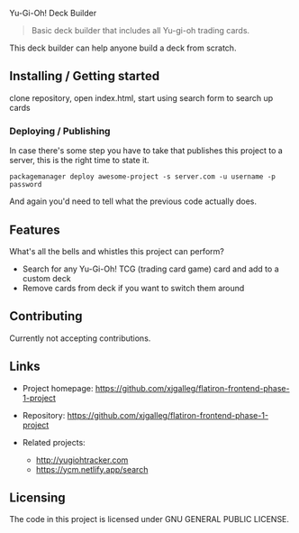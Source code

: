 Yu-Gi-Oh! Deck Builder
> Basic deck builder that includes all Yu-gi-oh trading cards.

This deck builder can help anyone build a deck from scratch.

## Installing / Getting started

clone repository, open index.html, start using search form to search up cards

### Deploying / Publishing

In case there's some step you have to take that publishes this project to a
server, this is the right time to state it.

```shell
packagemanager deploy awesome-project -s server.com -u username -p password
```

And again you'd need to tell what the previous code actually does.

## Features

What's all the bells and whistles this project can perform?
* Search for any Yu-Gi-Oh! TCG (trading card game) card and add to a custom deck
* Remove cards from deck if you want to switch them around

## Contributing

Currently not accepting contributions.

## Links

- Project homepage: https://github.com/xjgalleg/flatiron-frontend-phase-1-project
- Repository: https://github.com/xjgalleg/flatiron-frontend-phase-1-project

- Related projects:
  - http://yugiohtracker.com
  - https://ycm.netlify.app/search


## Licensing

The code in this project is licensed under GNU GENERAL PUBLIC LICENSE.
